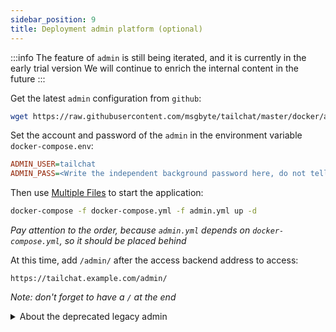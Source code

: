 ```yaml
---
sidebar_position: 9
title: Deployment admin platform (optional)
---
```


:::info
The feature of `admin` is still being iterated, and it is currently in the early trial version
We will continue to enrich the internal content in the future
:::

Get the latest `admin` configuration from `github`:
```bash
wget https://raw.githubusercontent.com/msgbyte/tailchat/master/docker/admin.yml
```

Set the account and password of the `admin` in the environment variable `docker-compose.env`:

```ini
ADMIN_USER=tailchat
ADMIN_PASS=<Write the independent background password here, do not tell others>
```

Then use [Multiple Files](https://docs.docker.com/compose/extends/#understanding-multiple-compose-files) to start the application:
```bash
docker-compose -f docker-compose.yml -f admin.yml up -d
```

*Pay attention to the order, because `admin.yml` depends on `docker-compose.yml`, so it should be placed behind*

At this time, add `/admin/` after the access backend address to access:
```
https://tailchat.example.com/admin/
```

*Note: don't forget to have a `/` at the end*


<details>
  <summary>About the deprecated legacy admin</summary>
  
  admin-old will be remove in v1.8.6. you can checkout version before to get it
</details>
